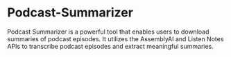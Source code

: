 # Podcast-Summarizer
Podcast Summarizer is a powerful tool that enables users to download summaries of podcast episodes. It utilizes the AssemblyAI and Listen Notes APIs to transcribe podcast episodes and extract meaningful summaries.
